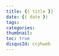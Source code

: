 ```yaml
---
title: {{ title }}
date: {{ date }}
tags:
categories:
thumbnail: 
toc: true
disqusId: ccyhweb
---
```


